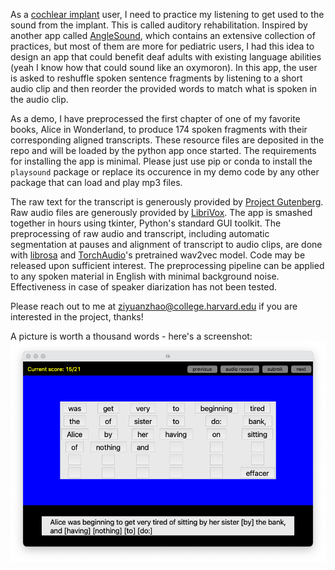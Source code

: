 As a [cochlear implant](https://en.wikipedia.org/wiki/Cochlear_implant) user, I need to practice my listening to get used to the sound from the implant. 
This is called auditory rehabilitation. Inspired by another app called [AngleSound](http://angelsound.tigerspeech.com/), 
which contains an extensive collection of practices, but most of them are more for pediatric users, I had this
idea to design an app that could benefit deaf adults with existing language abilities (yeah I know how that
could sound like an oxymoron). In this app, the user is asked to reshuffle spoken sentence fragments by 
listening to a short audio clip and then reorder the provided words to match what is spoken in the audio
clip. 

As a demo, I have preprocessed the first chapter of one of my favorite books, Alice in Wonderland, to produce 
174 spoken fragments with their corresponding aligned transcripts. These resource files are deposited in
the repo and will be loaded by the python app once started. The requirements for installing the app is minimal.
Please just use pip or conda to install the `playsound` package or replace its occurence in my demo code by any 
other package that can load and play mp3 files. 

The raw text for the transcript is generously provided by [Project Gutenberg](https://www.gutenberg.org/). Raw audio
files are generously provided by [LibriVox](https://librivox.org/). The app is smashed together in hours using tkinter,
Python's standard GUI toolkit. The preprocessing of raw audio and transcript, including automatic segmentation at pauses
and alignment of transcript to audio clips, are done with [librosa](https://librosa.org/doc/latest/index.html) and 
[TorchAudio](https://pytorch.org/audio/stable/index.html)'s pretrained wav2vec model. Code may be released upon sufficient
interest. The preprocessing pipeline can be applied to any spoken material in English with minimal background noise. 
Effectiveness in case of speaker diarization has not been tested. 

Please reach out to me at ziyuanzhao@college.harvard.edu if you are interested in the project, thanks!


A picture is worth a thousand words - here's a screenshot:
![Demo screenshot](demo_screenshot.png)
